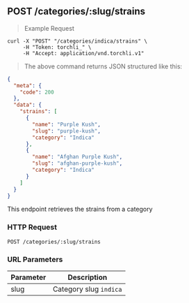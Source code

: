 ## POST /categories/:slug/strains

> Example Request

```shell
curl -X "POST" "/categories/indica/strains" \
     -H "Token: torchli_" \
     -H "Accept: application/vnd.torchli.v1"
```

> The above command returns JSON structured like this:

```json
{
  "meta": {
    "code": 200
  },
  "data": {
    "strains": [
      {
        "name": "Purple Kush",
        "slug": "purple-kush",
        "category": "Indica"
      },
      {
        "name": "Afghan Purple Kush",
        "slug": "afghan-purple-kush",
        "category": "Indica"
      }
    ]
  }
}
```

This endpoint retrieves the strains from a category

### HTTP Request

`POST /categories/:slug/strains`

### URL Parameters

Parameter | Description
--------- | -----------
slug | Category slug `indica`
